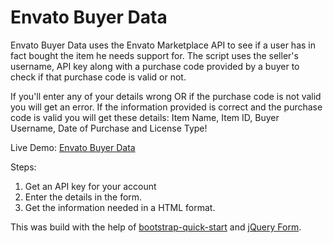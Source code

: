 Envato Buyer Data
=====================

Envato Buyer Data uses the Envato Marketplace API to see if a user has in fact bought the item he needs support for. The script uses the seller's username, API key along with a purchase code provided by a buyer to check if that purchase code is valid or not.

If you'll enter any of your details wrong OR if the purchase code is not valid you will get an error. If the information provided is correct and the purchase code is valid you will get these details: Item Name, Item ID, Buyer Username, Date of Purchase and License Type!

Live Demo: [Envato Buyer Data](http://cosminlupu.com/sandbox/envato-buyer-data/)

Steps:

1. Get an API key for your account
2. Enter the details in the form.
3. Get the information needed in a HTML format.

This was build with the help of [bootstrap-quick-start](https://github.com/robatron/bootstrap-quick-start) and [jQuery Form](http://malsup.com/jquery/form/).